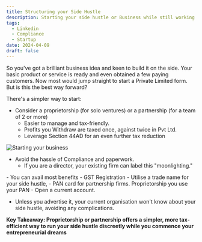 ```yaml
---
title: Structuring your Side Hustle
description: Starting your side hustle or Business while still working in a job with least hassles and compliance challenges
tags:
  - Linkedin
  - Compliance
  - Startup
date: 2024-04-09
draft: false
---
```

  
So you've got a brilliant business idea and keen to build it on the side. Your basic product or service is ready and even obtained a few paying customers. Now most would jump straight to start a Private Limited form. But is this the best way forward?
 
There's a simpler way to start:
- Consider a proprietorship (for solo ventures) or a partnership (for a team of 2 or more)
	- Easier to manage and tax-friendly.
	- Profits you Withdraw are taxed once, against twice in Pvt Ltd.
	- Leverage Section 44AD for an even further tax reduction

![Starting your business](https://i.imgur.com/t4aqfFm.jpeg)

- Avoid the hassle of Compliance and paperwork.
	- If you are a director, your existing firm can label this "moonlighting."

- You can avail most benefits
	- GST Registration
	- Utilise a trade name for your side hustle,
	- PAN card for partnership firms. Proprietorship you use your PAN
	- Open a current account.

- Unless you advertise it, your current organisation won't know about your side hustle, avoiding any complications.

**Key Takeaway: Proprietorship or partnership offers a simpler, more tax-efficient way to run your side hustle discreetly while you commence your entrepreneurial dreams**